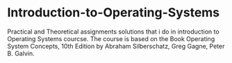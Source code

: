 # Introduction-to-Operating-Systems

Practical and Theoretical assignments solutions that i do in introduction to Operating Systems courcse. 
The course is based on the Book Operating System Concepts, 10th Edition by Abraham Silberschatz, Greg Gagne, Peter B. Galvin.


